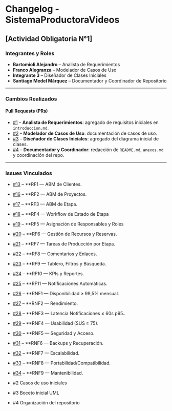 # Changelog - SistemaProductoraVideos

## [Actividad Obligatoria N°1]

### Integrantes y Roles
- **Bartomioli Alejandro** – Analista de Requerimientos  
- **Franco Alegranza** – Modelador de Casos de Uso  
- **Integrante 3** – Diseñador de Clases Iniciales  
- **Santiago Medel Márquez** – Documentador y Coordinador de Repositorio  

---

### Cambios Realizados

#### Pull Requests (PRs)
- [#1](https://github.com/santimarM/SistemaProductoraVideos/pull/1) – **Analista de Requerimientos**: agregado de requisitos iniciales en `introduccion.md`.  
- [#2](https://github.com/FrancoAlegranza-sudo/SistemaProductoraVideos/pull/2) – **Modelador de Casos de Uso**: documentación de casos de uso.  
- [#3]() – **Diseñador de Clases Iniciales**: agregado del diagrama inicial de clases.  
- [#4](https://github.com/santimarM/SistemaProductoraVideos/pull/4) – **Documentador y Coordinador**: redacción de `README.md`, `anexos.md` y coordinación del repo.  

---

### Issues Vinculados
- [#13](https://github.com/santimarM/SistemaProductoraVideos/issues/13) – **RF1 — ABM de Clientes.
- [#16](https://github.com/santimarM/SistemaProductoraVideos/issues/16) – **RF2 — ABM de Proyectos.
- [#17](https://github.com/santimarM/SistemaProductoraVideos/issues/17) – **RF3 — ABM de Etapa.
- [#18](https://github.com/santimarM/SistemaProductoraVideos/issues/18) – **RF4 — Workflow de Estado de Etapa
- [#19](https://github.com/santimarM/SistemaProductoraVideos/issues/19) – **RF5 — Asignación de Responsables y Roles
- [#20](https://github.com/santimarM/SistemaProductoraVideos/issues/20) – **RF6 — Gestión de Recursos y Reservas.
- [#21](https://github.com/santimarM/SistemaProductoraVideos/issues/21) – **RF7 — Tareas de Producción por Etapa.
- [#22](https://github.com/santimarM/SistemaProductoraVideos/issues/22) – **RF8 — Comentarios y Enlaces.
- [#23](https://github.com/santimarM/SistemaProductoraVideos/issues/23) – **RF9 — Tablero, Filtros y Búsqueda.
- [#24](https://github.com/santimarM/SistemaProductoraVideos/issues/24) – **RF10 — KPIs y Reportes.
- [#25](https://github.com/santimarM/SistemaProductoraVideos/issues/25) – **RF11 — Notificaciones Automáticas.
- [#26](https://github.com/santimarM/SistemaProductoraVideos/issues/26) – **RNF1 — Disponibilidad ≥ 99,5% mensual.
- [#27](https://github.com/santimarM/SistemaProductoraVideos/issues/27) – **RNF2 — Rendimiento.
- [#28](https://github.com/santimarM/SistemaProductoraVideos/issues/28) – **RNF3 — Latencia Notificaciones ≤ 60s p95..
- [#29](https://github.com/santimarM/SistemaProductoraVideos/issues/29) – **RNF4 — Usabilidad (SUS ≥ 75).
- [#30](https://github.com/santimarM/SistemaProductoraVideos/issues/30) – **RNF5 — Seguridad y Acceso.
- [#31](https://github.com/santimarM/SistemaProductoraVideos/issues/31) – **RNF6 — Backups y Recuperación.
- [#32](https://github.com/santimarM/SistemaProductoraVideos/issues/32) – **RNF7 — Escalabilidad.
- [#33](https://github.com/santimarM/SistemaProductoraVideos/issues/33) – **RNF8 — Portabilidad/Compatibilidad.
- [#34](https://github.com/santimarM/SistemaProductoraVideos/issues/34) – **RNF9 — Mantenibilidad.
 

- #2 Casos de uso iniciales  
- #3 Boceto inicial UML  
- #4 Organización del repositorio




